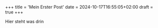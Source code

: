+++
title = 'Mein Erster Post'
date = 2024-10-17T16:55:05+02:00
draft = true
+++

Hier steht was drin